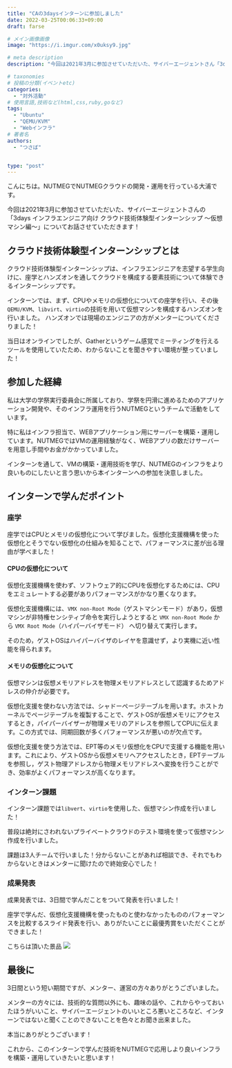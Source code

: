 ```yaml
---
title: "CAの3daysインターンに参加しました"
date: 2022-03-25T00:06:33+09:00
draft: farse

# メイン画像画像
image: "https://i.imgur.com/x0uksy9.jpg"

# meta description
description: "今回は2021年3月に参加させていただいた、サイバーエージェントさん「3days インフラエンジニア向け クラウド技術体験型インターンシップ ~仮想マシン編~」についてお話させていただきます!"

# taxonomies
# 投稿の分類(イベントetc)
categories:
  - "対外活動"
# 使用言語,技術など(html,css,ruby,goなど)
tags:
  - "Ubuntu"
  - "QEMU/KVM"
  - "Webインフラ"
# 著者名
authors:
  - "つさば"


type: "post"
---
```


こんにちは。NUTMEGでNUTMEGクラウドの開発・運用を行っている大浦です。

今回は2021年3月に参加させていただいた、サイバーエージェントさんの「3days インフラエンジニア向け クラウド技術体験型インターンシップ ～仮想マシン編～」についてお話させていただきます！

## クラウド技術体験型インターンシップとは

クラウド技術体験型インターンシップは、インフラエンジニアを志望する学生向けに、座学とハンズオンを通してクラウドを構成する要素技術について体験できるインターンシップです。

インターンでは、まず、CPUやメモリの仮想化についての座学を行い、その後`QEMU/KVM`、`libvirt`、`virtio`の技術を用いて仮想マシンを構成するハンズオンを行いました。
ハンズオンでは現場のエンジニアの方がメンターについてくださりました！

当日はオンラインでしたが、Gatherというゲーム感覚でミーティングを行えるツールを使用していたため、わからないことを聞きやすい環境が整っていました！

## 参加した経緯

私は大学の学祭実行委員会に所属しており、学祭を円滑に進めるためのアプリケーション開発や、そのインフラ運用を行うNUTMEGというチームで活動をしています。

特に私はインフラ担当で、WEBアプリケーション用にサーバーを構築・運用しています。NUTMEGではVMの運用経験がなく、WEBアプリの数だけサーバーを用意し手間やお金がかかっていました。

インターンを通して、VMの構築・運用技術を学び、NUTMEGのインフラをより良いものにしたいと言う思いから本インターンへの参加を決意しました。

## インターンで学んだポイント

### 座学

座学ではCPUとメモリの仮想化について学びました。仮想化支援機構を使った仮想化とそうでない仮想化の仕組みを知ることで、パフォーマンスに差が出る理由が学べました！

#### CPUの仮想化について

仮想化支援機構を使わず、ソフトウェア的にCPUを仮想化するためには、CPUをエミュレートする必要がありパフォーマンスがかなり悪くなります。

仮想化支援機構には、`VMX non-Root Mode`（ゲストマシンモード）があり，仮想マシンが非特権センシティブ命令を実行しようとすると `VMX non-Root Mode` から `VMX Root Mode`（ハイパーバイザモード） へ切り替えて実行します。

そのため，ゲストOSはハイパーバイザのレイヤを意識せず，より実機に近い性能を得られます。

#### メモリの仮想化について

仮想マシンは仮想メモリアドレスを物理メモリアドレスとして認識するためアドレスの仲介が必要です。

仮想化支援を使わない方法では、シャドーページテーブルを用います。ホストカーネルでページテーブルを複製することで、ゲストOSが仮想メモリにアクセスするとき，パイパーバイザーが物理メモリのアドレスを参照してCPUに伝えます。この方式では、同期回数が多くパフォーマンスが悪いのが欠点です。

仮想化支援を使う方法では、EPT等のメモリ仮想化をCPUで支援する機能を用います。これにより、ゲストOSから仮想メモリへアクセスしたとき，EPTテーブルを参照し，ゲスト物理アドレスから物理メモリアドレスへ変換を行うことができ、効率がよくパフォーマンスが高くなります。

### インターン課題

インターン課題では`libvert`、`virtio`を使用した、仮想マシン作成を行いました！

普段は絶対にさわれないプライベートクラウドのテスト環境を使って仮想マシン作成を行いました。

課題は3人チームで行いました！分からないことがあれば相談でき、それでもわからないときはメンターに聞けたので終始安心でした！

### 成果発表

成果発表では、3日間で学んだことをついて発表を行いました！

座学で学んだ、仮想化支援機構を使ったものと使わなかったもののパフォーマンスを比較するスライド発表を行い、ありがたいことに最優秀賞をいただくことができました！

こちらは頂いた景品
![](https://i.imgur.com/x0uksy9.jpg)

## 最後に

3日間という短い期間ですが、メンター、運営の方々ありがとうございました。

メンターの方々には、技術的な質問以外にも、趣味の話や、これからやっておいたほうがいいこと、サイバーエージェントのいいところ悪いところなど、インターンではないと聞くことのできないことを色々とお聞き出来ました。

本当にありがとうございます！

これから、このインターンで学んだ技術をNUTMEGで応用しより良いインフラを構築・運用していきたいと思います！
